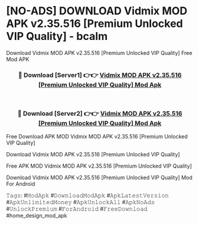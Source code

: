 # [NO-ADS] DOWNLOAD Vidmix MOD APK v2.35.516 [Premium Unlocked VIP Quality] - bcalm
Download Vidmix MOD APK v2.35.516 [Premium Unlocked VIP Quality] Free Mod APK

<div align="center">
<h3>🔴 Download [Server1] 👉👉 <a href="https://apk-comot.site?title=Vidmix_MOD_APK_v2.35.516_[Premium_Unlocked_VIP_Quality]">Vidmix MOD APK v2.35.516 [Premium Unlocked VIP Quality] Mod Apk</a></h3><br>

<h3>🔴 Download [Server2] 👉👉 <a href="https://apk-comot.site?title=Vidmix_MOD_APK_v2.35.516_[Premium_Unlocked_VIP_Quality]">Vidmix MOD APK v2.35.516 [Premium Unlocked VIP Quality] Mod Apk</a></h3>
</div>


Free Download APK MOD Vidmix MOD APK v2.35.516 [Premium Unlocked VIP Quality]

Download Vidmix MOD APK v2.35.516 [Premium Unlocked VIP Quality] 

Free APK MOD Vidmix MOD APK v2.35.516 [Premium Unlocked VIP Quality] 

Download Vidmix MOD APK v2.35.516 [Premium Unlocked VIP Quality] Mod For Android

𝚃𝚊𝚐𝚜: #𝙼𝚘𝚍𝙰𝚙𝚔 #𝙳𝚘𝚠𝚗𝚕𝚘𝚊𝚍𝙼𝚘𝚍𝙰𝚙𝚔 #𝙰𝚙𝚔𝙻𝚊𝚝𝚎𝚜𝚝𝚅𝚎𝚛𝚜𝚒𝚘𝚗 #𝙰𝚙𝚔𝚄𝚗𝚕𝚒𝚖𝚒𝚝𝚎𝚍𝙼𝚘𝚗𝚎𝚢 #𝙰𝚙𝚔𝚄𝚗𝚕𝚘𝚌𝚔𝙰𝚕𝚕 #𝙰𝚙𝚔𝙽𝚘𝙰𝚍𝚜 #𝚄𝚗𝚕𝚘𝚌𝚔𝙿𝚛𝚎𝚖𝚒𝚞𝚖 #𝙵𝚘𝚛𝙰𝚗𝚍𝚛𝚘𝚒𝚍 #𝙵𝚛𝚎𝚎𝙳𝚘𝚠𝚗𝚕𝚘𝚊𝚍 #home_design_mod_apk